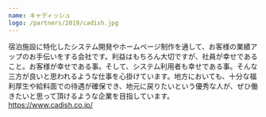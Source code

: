 ```yaml
---
name: キャディッシュ
logo: /partners/2019/cadish.jpg
---
```


宿泊施設に特化したシステム開発やホームページ制作を通して、お客様の業績アップのお手伝いをする会社です。利益はもちろん大切ですが、社員が幸せであること。お客様が幸せである事。そして、システム利用者も幸せである事。そんな三方が良いと思われるような仕事を心掛けています。地方においても、十分な福利厚生や給料面での待遇が確保でき、地元に戻りたいという優秀な人が、ぜひ働きたいと思って頂けるような企業を目指しています。
https://www.cadish.co.jp/
